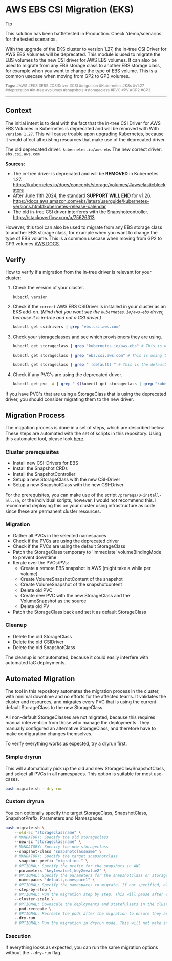 

# AWS EBS CSI Migration (EKS)

> [!TIP]
> This solution has been battletested in Production. 
> Check 'demo/scenarios' for the tested scenarios.

With the upgrade of the EKS cluster to version 1.27, the in-tree CSI Driver for AWS EBS Volumes will be deprecated. 
This module is used to migrate the EBS volumes to the new CSI driver for AWS EBS volumes.
It can also be used to migrate from any EBS storage class to another EBS storage class, for example when you want to change the type of EBS volume.
This is a common usecase when moving from GP2 to GP3 volumes.

<div style="color:grey">
    <sub>
        <b>Tags:</b>
        #AWS #EKS #EBS #CSIDriver #CSI #migration #Kubernetes #K8s #v1.27 #deprecation #in-tree #volumes #snapshots #storageclass #PVC #PV #GP2 #GP3 
    </sub>
</div>

---

## Context

The initial intent is to deal with the fact that the in-tree CSI Driver for AWS EBS Volumes in Kubernetes is deprecated and will be removed with With `version 1.27`.
This will cause trouble upon upgrading Kubernetes, because it would affect all existing resources that make use of the deprecated driver.

The old deprecated driver: `kubernetes.io/aws-ebs` 
The new correct driver: `ebs.csi.aws.com`

**Sources:**

- The in-tree driver is deprecated and will be **REMOVED** in Kubernetes 1.27. https://kubernetes.io/docs/concepts/storage/volumes/#awselasticblockstore
- After June 11th 2024, the standard **SUPPORT WILL END** for v1.26. https://docs.aws.amazon.com/eks/latest/userguide/kubernetes-versions.html#kubernetes-release-calendar
- The old in-tree CSI driver interferes with the Snapshotcontroller. https://stackoverflow.com/a/75626313

However, this tool can also be used to migrate from any EBS storage class to another EBS storage class, for example when you want to change the type of EBS volume.
This is a common usecase when moving from GP2 to GP3 volumes [AWS DOCS](https://aws.amazon.com/blogs/containers/migrating-amazon-eks-clusters-from-gp2-to-gp3-ebs-volumes/).


## Verify

How to verify if a migration from the in-tree driver is relevant for your cluster:

1. Check the version of your cluster.
    ```bash
    kubectl version
    ```

2. Check if the `correct` AWS EBS CSIDriver is installed in your cluster as an EKS add-on.
*(Mind that you wont see the `kubernetes.io/aws-ebs` driver, because it is in-tree and not a CSI driver.)*
    ```bash
    kubectl get csidrivers | grep "ebs.csi.aws.com"
    ```

3. Check your storageclasses and see which provisioners they are using. 
    ```bash
    kubectl get storageclass | grep "kubernetes.io/aws-ebs" # This is using the deprecated driver

    kubectl get storageclass | grep "ebs.csi.aws.com" # This is using the correct driver

    kubectl get storageclass | grep " (default) " # This is the default storageclass, used when no storageclass is specified in a PVC
    ```
    
4. Check if any PVC's are using the deprecated driver.
    ```bash
    kubectl get pvc -A | grep " $(kubectl get storageclass | grep "kubernetes.io/aws-ebs" | awk '{print $1}') " 
    ```


If you have PVC's that are using a StorageClass that is using the deprecated driver, you should consider migrating them to the new driver.


## Migration Process

The migration process is done in a set of steps, which are described below. These steps are automated with the set of scripts in this repository. 
Using this automated tool, please look [here](#automated-migration).

### Cluster prerequisites

- Install new CSI-Drivers for EBS
- Install the Snapshot CRDs
- Install the SnapshotController
- Setup a new StorageClass with the new CSI-Driver
- Setup a new SnapshotClass with the new CSI-Driver

For the prerequisites, you can make use of the script `/prereqs/0-install-all.sh`, or the individual scripts, however, I would not recommend this.
I recommend deploying this on your cluster using infrastructure as code since these are permanent cluster resources.

### Migration

- Gather all PVCs in the selected namespaces
- Check if the PVCs are using the deprecated driver
- Check if the PVCs are using the default StorageClass
- Patch the StorageClass temporary to 'immediate' volumeBindingMode to prevent downtime
- Iterate over the PVCs/PVs:
    - Create a remote EBS snapshot in AWS (might take a while per volume)
    - Create VolumeSnapshotContent of the snapshot
    - Create VolumeSnapshot of the snapshotcontent
    - Delete old PVC
    - Create new PVC with the new StorageClass and the VolumeSnapshot as the source
    - Delete old PV
- Patch the StorageClass back and set it as default StorageClass

### Cleanup

- Delete the old StorageClass
- Delete the old CSIDriver
- Delete the old SnapshotClass

The cleanup is not automated, because it could easily interfere with automated IaC deployments.


## Automated Migration

The tool in this repository automates the migration process in the cluster, with minimal downtime and no efforts for the affected teams.
It validates the cluster and resources, and migrates every PVC that is using the current default StorageClass to the new StorageClass.

All non-default StorageClasses are not migrated, because this requires manual intervention from those who manage the deployments. They manually configured an alternative StorageClass, and therefore have to make configuration changes themselves.

To verify everything works as expected, try a dryrun first.

### Simple dryrun

This will automatically pick up the old and new StorageClas/SnapshotClass, and select all PVCs in all namespaces.
This option is suitable for most use-cases.

```bash
bash migrate.sh --dry-run
```

### Custom dryrun

You can optionally specify the target StorageClass, SnapshotClass, SnapshotPrefix, Parameters and Namespaces.

```bash
bash migrate.sh \
    --old-sc "storageclassname" \
    # MANDATORY: Specify the old storageclass
    --new-sc "storageclassname" \ 
    # MANDATORY: Specify the new storageclass
    --snapshot-class "snapshotclassname" \
    # MANDATORY: Specify the target snapshotclass
    --snapshot-prefix "migration-" \
    # OPTIONAL: Specify the prefix for the snapshots in AWS
    --parameters "key1=value1,key2=value2" \
    # OPTIONAL: Specify the parameters for the snapshotclass or storageclass
    --namespaces "default,namespace1" \
    # OPTIONAL: Specify the namespaces to migrate. If not specified, all namespaces are migrated. 
    --step-by-step \
    # OPTIONAL: Run the migration step by step. This will pause after every step to allow for manual verification.
    --cluster-scale \
    # OPTIONAL: Downscale the deployments and statefulsets in the cluster to 0 before migration and scale back up after migration.
    --pod-recreate \
    # OPTIONAL: Recreate the pods after the migration to ensure they are using the new PVC. If you wont, you have to manually restart the pods to reconnect to the volumes. ADVISED TO USE THIS.
    --dry-run
    # OPTIONAL: Run the migration in dryrun mode. This will not make any changes to the cluster.
```

### Execution

If everything looks as expected, you can run the same migration options without the `--dry-run` flag.



